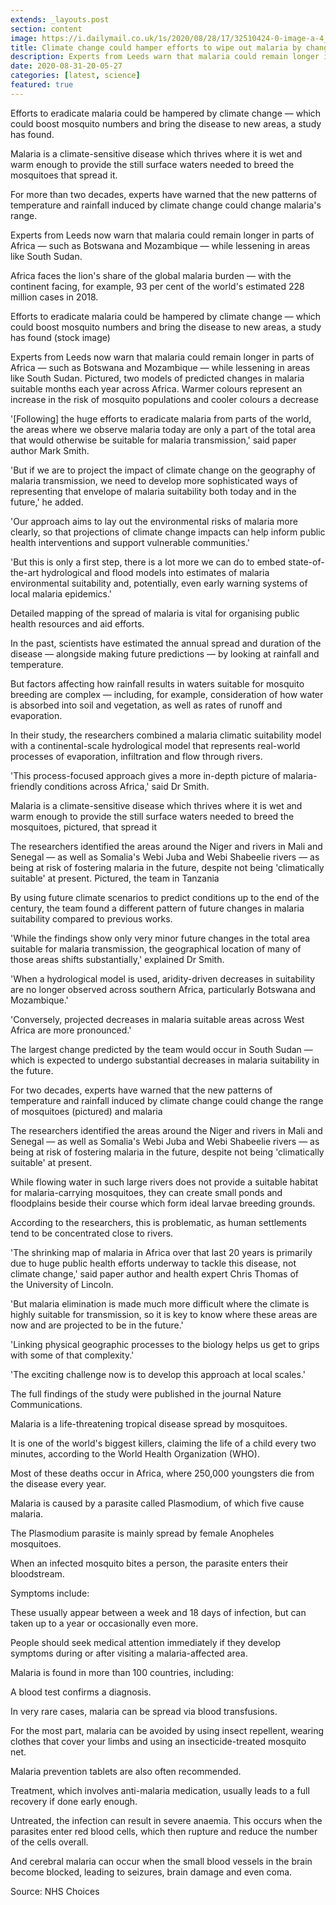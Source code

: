 ```yaml
---
extends: _layouts.post
section: content
image: https://i.dailymail.co.uk/1s/2020/08/28/17/32510424-0-image-a-4_1598633247889.jpg 
title: Climate change could hamper efforts to wipe out malaria by changing where mosquito appear  
description: Experts from Leeds warn that malaria could remain longer in parts of Africa - such as Botswana and Mozambique - while lessening in areas like South Sudan. 
date: 2020-08-31-20-05-27 
categories: [latest, science] 
featured: true 
--- 
```

Efforts to eradicate malaria could be hampered by climate change — which could boost mosquito numbers and bring the disease to new areas, a study has found.

Malaria is a climate-sensitive disease which thrives where it is wet and warm enough to provide the still surface waters needed to breed the mosquitoes that spread it.

For more than two decades, experts have warned that the new patterns of temperature and rainfall induced by climate change could change malaria's range.

Experts from Leeds now warn that malaria could remain longer in parts of Africa — such as Botswana and Mozambique — while lessening in areas like South Sudan.

Africa faces the lion's share of the global malaria burden — with the continent facing, for example, 93 per cent of the world's estimated 228 million cases in 2018.

Efforts to eradicate malaria could be hampered by climate change — which could boost mosquito numbers and bring the disease to new areas, a study has found (stock image)

Experts from Leeds now warn that malaria could remain longer in parts of Africa — such as Botswana and Mozambique — while lessening in areas like South Sudan. Pictured, two models of predicted changes in malaria suitable months each year across Africa. Warmer colours represent an increase in the risk of mosquito populations and cooler colours a decrease





'[Following] the huge efforts to eradicate malaria from parts of the world, the areas where we observe malaria today are only a part of the total area that would otherwise be suitable for malaria transmission,' said paper author Mark Smith.

'But if we are to project the impact of climate change on the geography of malaria transmission, we need to develop more sophisticated ways of representing that envelope of malaria suitability both today and in the future,' he added.

'Our approach aims to lay out the environmental risks of malaria more clearly, so that projections of climate change impacts can help inform public health interventions and support vulnerable communities.'

'But this is only a first step, there is a lot more we can do to embed state-of-the-art hydrological and flood models into estimates of malaria environmental suitability and, potentially, even early warning systems of local malaria epidemics.'

Detailed mapping of the spread of malaria is vital for organising public health resources and aid efforts.

In the past, scientists have estimated the annual spread and duration of the disease — alongside making future predictions — by looking at rainfall and temperature.

But factors affecting how rainfall results in waters suitable for mosquito breeding are complex — including, for example, consideration of how water is absorbed into soil and vegetation, as well as rates of runoff and evaporation.

In their study, the researchers combined a malaria climatic suitability model with a continental-scale hydrological model that represents real-world processes of evaporation, infiltration and flow through rivers.

'This process-focused approach gives a more in-depth picture of malaria-friendly conditions across Africa,' said Dr Smith.

Malaria is a climate-sensitive disease which thrives where it is wet and warm enough to provide the still surface waters needed to breed the mosquitoes, pictured, that spread it

The researchers identified the areas around the Niger and rivers in Mali and Senegal — as well as Somalia's Webi Juba and Webi Shabeelie rivers — as being at risk of fostering malaria in the future, despite not being 'climatically suitable' at present. Pictured, the team in Tanzania

By using future climate scenarios to predict conditions up to the end of the century, the team found a different pattern of future changes in malaria suitability compared to previous works.

'While the findings show only very minor future changes in the total area suitable for malaria transmission, the geographical location of many of those areas shifts substantially,' explained Dr Smith.

'When a hydrological model is used, aridity-driven decreases in suitability are no longer observed across southern Africa, particularly Botswana and Mozambique.'

'Conversely, projected decreases in malaria suitable areas across West Africa are more pronounced.'

The largest change predicted by the team would occur in South Sudan — which is expected to undergo substantial decreases in malaria suitability in the future.

For two decades, experts have warned that the new patterns of temperature and rainfall induced by climate change could change the range of mosquitoes (pictured) and malaria

The researchers identified the areas around the Niger and rivers in Mali and Senegal — as well as Somalia's Webi Juba and Webi Shabeelie rivers — as being at risk of fostering malaria in the future, despite not being 'climatically suitable' at present.

While flowing water in such large rivers does not provide a suitable habitat for malaria-carrying mosquitoes, they can create small ponds and floodplains beside their course which form ideal larvae breeding grounds.

According to the researchers, this is problematic, as human settlements tend to be concentrated close to rivers.



'The shrinking map of malaria in Africa over that last 20 years is primarily due to huge public health efforts underway to tackle this disease, not climate change,' said paper author and health expert Chris Thomas of the University of Lincoln.

'But malaria elimination is made much more difficult where the climate is highly suitable for transmission, so it is key to know where these areas are now and are projected to be in the future.'

'Linking physical geographic processes to the biology helps us get to grips with some of that complexity.'

'The exciting challenge now is to develop this approach at local scales.'

The full findings of the study were published in the journal Nature Communications.



Malaria is a life-threatening tropical disease spread by mosquitoes. 

It is one of the world's biggest killers, claiming the life of a child every two minutes, according to the World Health Organization (WHO).

Most of these deaths occur in Africa, where 250,000 youngsters die from the disease every year. 

Malaria is caused by a parasite called Plasmodium, of which five cause malaria.

The Plasmodium parasite is mainly spread by female Anopheles mosquitoes.

When an infected mosquito bites a person, the parasite enters their bloodstream. 

Symptoms include:

These usually appear between a week and 18 days of infection, but can taken up to a year or occasionally even more.

People should seek medical attention immediately if they develop symptoms during or after visiting a malaria-affected area.

Malaria is found in more than 100 countries, including:

A blood test confirms a diagnosis. 

In very rare cases, malaria can be spread via blood transfusions. 

For the most part, malaria can be avoided by using insect repellent, wearing clothes that cover your limbs and using an insecticide-treated mosquito net. 

Malaria prevention tablets are also often recommended. 

Treatment, which involves anti-malaria medication, usually leads to a full recovery if done early enough.

Untreated, the infection can result in severe anaemia. This occurs when the parasites enter red blood cells, which then rupture and reduce the number of the cells overall.

And cerebral malaria can occur when the small blood vessels in the brain become blocked, leading to seizures, brain damage and even coma. 

Source: NHS Choices



